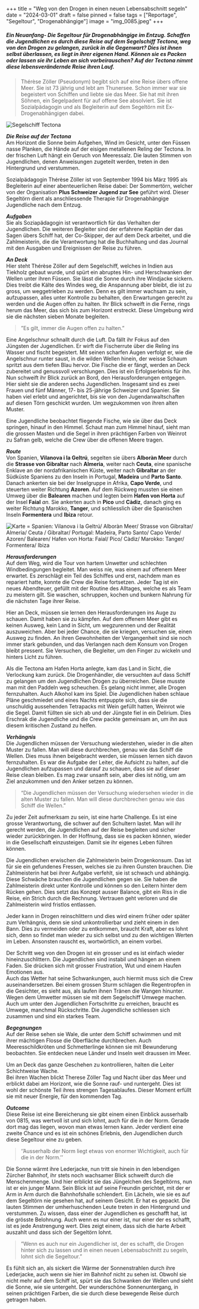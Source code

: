 +++
title = "Weg von den Drogen in einen neuen Lebensabschnitt segeln"
date = "2024-03-01"
draft = false
pinned = false
tags = ["Reportage", "Segeltour", "Drogenabhängige"]
image = "img_0085.jpeg"
+++
##### Ein Neuanfang- Die Segeltour für Drogenabhängige im Entzug. Schaffen die Jugendlichen es durch diese Reise auf dem Segelschiff Tectona, weg von den Drogen zu gelangen, zurück in die Gegenwart? Dies ist ihnen selbst überlassen, es liegt in ihrer eigenen Hand. Können sie es Packen oder lassen sie ihr Leben an sich vorbeirauschen? Auf der Tectona nimmt diese lebensverändernde Reise ihren Lauf.

> Thérèse Zöller (Pseudonym) begibt sich auf eine Reise übers offene Meer. Sie ist 73 jährig und lebt am Thunersee. Schon immer war sie begeistert von Schiffen und liebte sie das Meer. Sie hat mit ihren Söhnen, ein Segelpadent für auf offene See absolviert. Sie ist Sozialpädagogin und als Begleiterin auf dem Segeltörn mit Ex-Drogenabhängigen dabei.

![Segelschiff Tectona ](img_0085.jpeg "Segelschiff Tectona")

***Die Reise auf der Tectona***\
Am Horizont die Sonne beim Aufgehen, Wind im Gesicht, unter den Füssen nasse Planken, die Hände auf der eisigen metallenen Reling der Tectona. In der frischen Luft hängt ein Geruch von Meeressalz. Die lauten Stimmen von Jugendlichen, denen Anweisungen zugeteilt werden, treten in den Hintergrund und verstummen.

Sozialpädagogin Thérèse Zöller ist von September 1994 bis März 1995 als Begleiterin auf einer abenteuerlichen Reise dabei: Der Sommertörn, welcher von der Organisation **Plus Schweizer Jugend zur See** geführt wird. Dieser Segeltörn dient als anschliessende Therapie für Drogenabhängige Jugendliche nach dem Entzug.

***Aufgaben***\
Sie als Soziapädagogin ist verantwortlich für das Verhalten der Jugendlichen. Die weiteren Begleiter sind der erfahrene Kapitän der das Sagen übers Schiff hat, der Co-Skipper, der auf dem Deck arbeitet, und die Zahlmeisterin, die die Verantwortung hat die Buchhaltung und das Journal mit den Ausgaben und Ereignissen der Reise zu führen.

***An Deck***\
Hier steht Thérèse Zöller auf dem Segelschiff, welches in Indien aus Tiekholz gebaut wurde, und spürt ein abruptes Hin- und Herschwanken der Wellen unter ihren Füssen. Sie lässt die Sonne durch ihre Windjacke sickern. Dies treibt die Kälte des Windes weg, die Anspannung aber bleibt, die ist zu gross, um weggetrieben zu werden. Denn es gilt immer wachsam zu sein, aufzupassen, alles unter Kontrolle zu behalten, den Erwartungen gerecht zu werden und die Augen offen zu halten. Ihr Blick schweift in die Ferne, rings herum das Meer, das sich bis zum Horizont erstreckt. Diese Umgebung wird sie die nächsten sieben Monate begleiten.

> ”Es gilt, immer die Augen offen zu halten.”     

Eine Angelschnur schnallt durch die Luft. Da fällt ihr Fokus auf den Jüngsten der Jugendlichen. Er wirft die Fischerrute über die Reling ins Wasser und fischt begeistert. Mit seinen scharfen Augen verfolgt er, wie die Angelschnur runter saust, in die wilden Wellen hinein, der weisse Schaum spritzt aus dem tiefen Blau hervor. Die Fische die er fängt, werden an Deck zubereitet und genussvoll verschlungen. Dies ist ein Erfolgserlebnis für ihn.\
Nun schweift ihr Blick zurück an Bord, den Herausforderungen entgegen.\
Hier sieht sie die anderen sechs Jugendlichen. Insgesamt sind es zwei Frauen und fünf Männer, 17- bis 25-jährige Schweizer und Spanier. Sie haben viel erlebt und angerichtet, bis sie von den Jugendanwaltschaften auf diesen Törn geschickt wurden. Um wegzukommen von ihren alten Muster.

Eine Jugendliche beobachtet fliegende Fische, wie sie über das Deck springen, hinauf in den Himmel. Schaut man zum Himmel hinauf, sieht man die grossen Masten und die Segel in ihren prächtigen Farben von Weinrot zu Safran gelb, welche die Crew über die offenen Meere tragen. 

***Route***\
Von Spanien, **Vilanova i la Geltrú**, segelten sie übers **Alboràn Meer** durch die **Strasse von Gibraltar** nach **Almeria**, weiter nach **Ceuta**, eine spanische Enklave an der nordafrikanischen Küste, weiter nach **Gibraltar** an der Südküste Spaniens zu den Inseln in Portugal, **Madeira** und **Parto Santo**. Danach ankerten sie bei der Inselgruppe in Afrika, **Capo Verde**, und steuerten weiter Richtung **Azoren**. Auf dem Rückweg mussten sie einen Umweg über die **Balearen** machen und legten beim **Hafen von Horta** auf der Insel **Faial** *an.* Sie ankerten auch in **Pico** und **Càdiz**, danach ging es weiter Richtung Marokko, **Tanger**, und schliesslich über die Spanischen Inseln **Formentera** und **Ibiza** retour.

![Karte = Spanien: Vilanova i la Geltrú/ Alboràn Meer/ Strasse von Gibraltar/ Almeria/ Ceuta / Gibraltar/ Portugal: Madeira, Parto Santo/ Capo Verde/ Azoren/ Balearen/ Hafen von Horta: Faial/ Pico/ Càdiz/ Marokko: Tanger/ Formentera/ Ibiza](img_0028.jpeg "Karte = Spanien: Vilanova i la Geltrú/ Alboràn Meer/ Strasse von Gibraltar/ Almeria/ Ceuta / Gibraltar/ Portugal: Madeira, Parto Santo/ Capo Verde/ Azoren/ Balearen/ Hafen von Horta: Faial/ Pico/ Càdiz/ Marokko: Tanger/ Formentera/ Ibiza")

***Herausforderungen***\
Auf dem Weg, wird die Tour von hartem Unwetter und schlechten Windbedingungen begleitet. Man weiss nie, was einem auf offenem Meer erwartet. Es zerschlägt ein Teil des Schiffes und erst, nachdem man es repariert hatte, konnte die Crew die Reise fortsetzen. Jeder Tag ist ein neues Abendteuer, gefüllt mit der Routine des Alltages, welche es als Team zu meistern gilt. Sie waschen, schruppen, kochen und bunkern Nahrung für die nächsten Tage ihrer Reise.

Hier an Deck, müssen sie lernen den Herausforderungen ins Auge zu schauen. Damit haben sie zu kämpfen. Auf dem offenem Meer gibt es keinen Ausweg, kein Land in Sicht, um wegzurennen und der Realität auszuweichen. Aber bei jeder Chance, die sie kriegen, versuchen sie, einen Ausweg zu finden. An ihren Gewohnheiten der Vergangenheit sind sie noch immer stark gebunden, und das Verlangen nach dem Konsum von Drogen bleibt pressent. Sie Versuchen, die Begleiter, um den Finger zu wickeln und hinters Licht zu führen. 

Als die Tectona am Hafen Horta anlegte, kam das Land in Sicht, die Verlockung kam zurück. Die Drogenhändler, die versuchten auf dass Schiff zu gelangen um den Jugendlichen Drogen zu überreichen. Diese musste man mit den Paddeln weg scheuchen. Es gelang nicht immer, alle Drogen fernzuhalten. Auch Alkohol kam ins Spiel. Die Jugendlichen haben schlaue Pläne geschmiedet und eines Nachts entpuppte sich, dass sie die unschuldig aussehenden Tetrapacks mit Wein gefüllt hatten, Weinrot wie die Segel. Damit füllten sie sich ab und der Jüngste fiel in ein Delirium. Dies Erschrak die Jugendliche und die Crew packte gemeinsam an, um ihn aus diesem kritischen Zustand zu helfen.

***Verhängnis***\
Die Jugendlichen müssen der Versuchung wiederstehen, wieder in die alten Muster zu fallen. Man will diese durchbrechen, genau wie das Schiff die Wellen. Dies muss ihnen beigebracht werden, sie müssen lernen sich davon fernzuhalten. Es war die Aufgabe der Leiter, die Aufsicht zu halten, auf die Jugendlichen aufzupassen und darauf zu schauen, dass sie auf dieser Reise clean bleiben. Es mag zwar unsanft sein, aber dies ist nötig, um am Ziel anzukommen und den Anker setzen zu können.

> “Die Jugendlichen müssen der Versuchung wiedersehen wieder in die alten Muster zu fallen. Man will diese durchbrechen genau wie das Schiff die Wellen.”

Zu jeder Zeit aufmerksam zu sein, ist eine harte Challenge. Es ist eine grosse Verantwortung, die schwer auf den Schultern lastet. Man will ihr gerecht werden, die Jugendlichen auf der Reise begleiten und sicher wieder zurückbringen. In der Hoffnung, dass sie es packen können, wieder in die Gesellschaft einzusteigen. Damit sie ihr eigenes Leben führen können.

Die Jugendlichen erwischen die Zahlmeisterin beim Drogenkonsum. Das ist für sie ein gefundenes Fressen, welches sie zu ihren Gunsten brauchen. Die Zahlmeisterin hat bei ihrer Aufgabe verfehlt, sie ist schwach und abhängig. Diese Schwäche brauchen die Jugendlichen gegen sie. Sie haben die Zahlmeisterin direkt unter Kontrolle und können so den Leitern hinter dem Rücken gehen. Dies setzt das Konzept ausser Balance, gibt ein Riss in die Reise, ein Strich durch die Rechnung. Vertrauen geht verloren und die Zahlmeisterin wird fristlos entlassen.

Jeder kann in Drogen reinschlittern und dies wird einem früher oder später zum Verhängnis, denn sie sind unkontrollierbar und zieht einem in den Bann. Dies zu vermeiden oder zu entkommen, braucht Kraft, aber es lohnt sich, denn so findet man wieder zu sich selbst und zu den wichtigen Werten im Leben. Ansonsten rauscht es, wortwörtlich, an einem vorbei.

Der Schritt weg von den Drogen ist ein grosser und es ist einfach wieder hineinzuschlittern. Die Jugendlichen sind instabil und hängen an einem Faden. Sie drücken sich mit grosser Frustration, Wut und einem Haufen Emotionen aus.\
Auch das Wetter hat seine Schwankungen, auch hiermit muss sich die Crew auseinandersetzen. Bei einem grossen Sturm schlagen die Regentropfen in die Gesichter, es sieht aus, als laufen ihnen Tränen die Wangen hinunter. Wegen dem Umwetter müssen sie mit dem Segelschiff Umwege machen. Auch um unter den Jugendlichen Fortschritte zu erreichen, braucht es Umwege, manchmal Rückschritte. Die Jugendliche schliessen sich zusammen und sind ein starkes Team.

***Begegnungen***\
Auf der Reise sehen sie Wale, die unter dem Schiff schwimmen und mit ihrer mächtigen Flosse die Oberfläche durchbrechen. Auch Meeresschildkröten und Schmetterlinge können sie mit Bewunderung beobachten. Sie entdecken neue Länder und Inseln weit draussen im Meer.

Um an Deck das ganze Geschehen zu kontrollieren, halten die Leiter Schichtweise Wache.\
Bei ihren Wachen blickt Therese Zöller Tag und Nacht über das Meer und erblickt dabei am Horizont, wie die Sonne rauf- und runtergeht. Dies ist wohl der schönste Teil ihres strengen Tagesablaufes. Dieser Moment erfüllt sie mit neuer Energie, für den kommenden Tag.

***Outcome***\
Diese Reise ist eine Bereicherung sie gibt einem einen Einblick ausserhalb von 0815, was wertvoll ist und sich lohnt, auch für die in der Norm. Gerade dort mag das liegen, wovon man etwas lernen kann. Jeder verdient eine zweite Chance und es ist ein schönes Erlebnis, den Jugendlichen durch diese Segeltour eine zu geben.

> ‘’Ausserhalb der Norm liegt etwas von enormer Wichtigkeit, auch für die in der Norm.’’

Die Sonne wärmt ihre Lederjacke, nun tritt sie hinein in den lebendigen Zürcher Bahnhof, ihr stets noch wachsamer Blick schweift durch die Menschenmenge. Und hier erblickt sie das Jüngelchen des Segeltörns, nun ist er ein junger Mann. Sein Blick ist auf seine Freundin gerichtet, mit der er Arm in Arm durch die Bahnhofshalle schlendert. Ein Lächeln, wie sie es auf dem Segeltörn nie gesehen hat, auf seinem Gesicht. Er hat es gepackt. Die lauten Stimmen der umherhuschenden Leute treten in den Hintergrund und verstummen. Zu wissen, dass einer der Jugendlichen es geschafft hat, ist die grösste Belohnung. Auch wenn es nur einer ist, nur einer der es schafft, ist es jede Anstrengung wert. Dies zeigt einem, dass sich die harte Arbeit auszahlt und dass sich der Segeltörn lohnt.

> ”Wenn es auch nur ein Jugendlicher ist, der es schafft, die Drogen hinter sich zu lassen und in einen neuen Lebensabschnitt zu segeln, lohnt sich die Segeltour.”

Es fühlt sich an, als sickert die Wärme der Sonnenstrahlen durch ihre Lederjacke, auch wenn sie hier im Bahnhof nicht zu sehen ist. Obwohl sie nicht mehr auf dem Schiff ist, spürt sie das Schwanken der Wellen und sieht die Sonne, wie sie untergeht. Der wunderschöne Sonnenuntergang, in seinen prächtigen Farben, die sie durch diese bewegende Reise durch getragen haben.